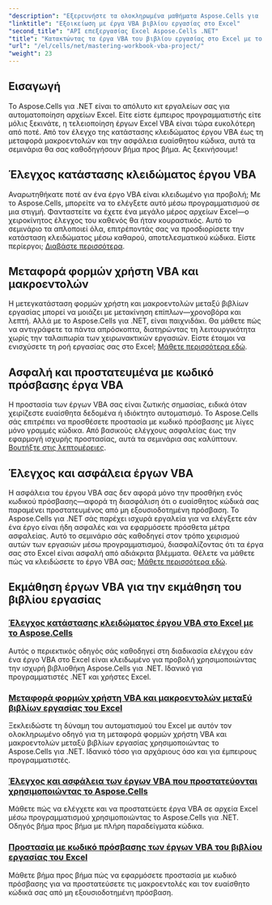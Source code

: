```yaml
---
"description": "Εξερευνήστε τα ολοκληρωμένα μαθήματα Aspose.Cells για .NET για να εξοικειωθείτε με τους ελέγχους κατάστασης κλειδώματος έργων Excel VBA, τις μεταφορές φορμών χρήστη και την προστασία έργων VBA."
"linktitle": "Εξοικείωση με έργα VBA βιβλίου εργασίας στο Excel"
"second_title": "API επεξεργασίας Excel Aspose.Cells .NET"
"title": "Κατακτώντας τα έργα VBA του βιβλίου εργασίας στο Excel με το Aspose.Cells"
"url": "/el/cells/net/mastering-workbook-vba-project/"
"weight": 23
---
```


## Εισαγωγή

Το Aspose.Cells για .NET είναι το απόλυτο κιτ εργαλείων σας για αυτοματοποίηση αρχείων Excel. Είτε είστε έμπειρος προγραμματιστής είτε μόλις ξεκινάτε, η τελειοποίηση έργων Excel VBA είναι τώρα ευκολότερη από ποτέ. Από τον έλεγχο της κατάστασης κλειδώματος έργου VBA έως τη μεταφορά μακροεντολών και την ασφάλεια ευαίσθητου κώδικα, αυτά τα σεμινάρια θα σας καθοδηγήσουν βήμα προς βήμα. Ας ξεκινήσουμε!

## Έλεγχος κατάστασης κλειδώματος έργου VBA

Αναρωτηθήκατε ποτέ αν ένα έργο VBA είναι κλειδωμένο για προβολή; Με το Aspose.Cells, μπορείτε να το ελέγξετε αυτό μέσω προγραμματισμού σε μια στιγμή. Φανταστείτε να έχετε ένα μεγάλο μέρος αρχείων Excel—ο χειροκίνητος έλεγχος του καθενός θα ήταν κουραστικός. Αυτό το σεμινάριο τα απλοποιεί όλα, επιτρέποντάς σας να προσδιορίσετε την κατάσταση κλειδώματος μέσω καθαρού, αποτελεσματικού κώδικα. Είστε περίεργοι; [Διαβάστε περισσότερα](./check-vba-project-lock-status/).

## Μεταφορά φορμών χρήστη VBA και μακροεντολών

Η μετεγκατάσταση φορμών χρήστη και μακροεντολών μεταξύ βιβλίων εργασίας μπορεί να μοιάζει με μετακίνηση επίπλων—χρονοβόρα και λεπτή. Αλλά με το Aspose.Cells για .NET, είναι παιχνιδάκι. Θα μάθετε πώς να αντιγράφετε τα πάντα απρόσκοπτα, διατηρώντας τη λειτουργικότητα χωρίς την ταλαιπωρία των χειρωνακτικών εργασιών. Είστε έτοιμοι να ενισχύσετε τη ροή εργασίας σας στο Excel; [Μάθετε περισσότερα εδώ](./transfer-vba-user-form-and-macro/).

## Ασφαλή και προστατευμένα με κωδικό πρόσβασης έργα VBA

Η προστασία των έργων VBA σας είναι ζωτικής σημασίας, ειδικά όταν χειρίζεστε ευαίσθητα δεδομένα ή ιδιόκτητο αυτοματισμό. Το Aspose.Cells σάς επιτρέπει να προσθέσετε προστασία με κωδικό πρόσβασης με λίγες μόνο γραμμές κώδικα. Από βασικούς ελέγχους ασφαλείας έως την εφαρμογή ισχυρής προστασίας, αυτά τα σεμινάρια σας καλύπτουν. [Βουτήξτε στις λεπτομέρειες](./password-protect-vba-projects/).

## Έλεγχος και ασφάλεια έργων VBA

Η ασφάλεια του έργου VBA σας δεν αφορά μόνο την προσθήκη ενός κωδικού πρόσβασης—αφορά τη διασφάλιση ότι ο ευαίσθητος κώδικά σας παραμένει προστατευμένος από μη εξουσιοδοτημένη πρόσβαση. Το Aspose.Cells για .NET σάς παρέχει ισχυρά εργαλεία για να ελέγξετε εάν ένα έργο είναι ήδη ασφαλές και να εφαρμόσετε πρόσθετα μέτρα ασφαλείας. Αυτό το σεμινάριο σάς καθοδηγεί στον τρόπο χειρισμού αυτών των εργασιών μέσω προγραμματισμού, διασφαλίζοντας ότι τα έργα σας στο Excel είναι ασφαλή από αδιάκριτα βλέμματα. Θέλετε να μάθετε πώς να κλειδώσετε το έργο VBA σας; [Μάθετε περισσότερα εδώ](./check-and-secure-vba-projects-is-protected/).

## Εκμάθηση έργων VBA για την εκμάθηση του βιβλίου εργασίας
### [Έλεγχος κατάστασης κλειδώματος έργου VBA στο Excel με το Aspose.Cells](./check-vba-project-lock-status/)
Αυτός ο περιεκτικός οδηγός σάς καθοδηγεί στη διαδικασία ελέγχου εάν ένα έργο VBA στο Excel είναι κλειδωμένο για προβολή χρησιμοποιώντας την ισχυρή βιβλιοθήκη Aspose.Cells για .NET. Ιδανικό για προγραμματιστές .NET και χρήστες Excel.
### [Μεταφορά φορμών χρήστη VBA και μακροεντολών μεταξύ βιβλίων εργασίας του Excel](./transfer-vba-user-form-and-macro/)
Ξεκλειδώστε τη δύναμη του αυτοματισμού του Excel με αυτόν τον ολοκληρωμένο οδηγό για τη μεταφορά φορμών χρήστη VBA και μακροεντολών μεταξύ βιβλίων εργασίας χρησιμοποιώντας το Aspose.Cells για .NET. Ιδανικό τόσο για αρχάριους όσο και για έμπειρους προγραμματιστές.
### [Έλεγχος και ασφάλεια των έργων VBA που προστατεύονται χρησιμοποιώντας το Aspose.Cells](./check-and-secure-vba-projects-is-protected/)
Μάθετε πώς να ελέγχετε και να προστατεύετε έργα VBA σε αρχεία Excel μέσω προγραμματισμού χρησιμοποιώντας το Aspose.Cells για .NET. Οδηγός βήμα προς βήμα με πλήρη παραδείγματα κώδικα.
### [Προστασία με κωδικό πρόσβασης των έργων VBA του βιβλίου εργασίας του Excel](./password-protect-vba-projects/)
Μάθετε βήμα προς βήμα πώς να εφαρμόσετε προστασία με κωδικό πρόσβασης για να προστατεύσετε τις μακροεντολές και τον ευαίσθητο κώδικά σας από μη εξουσιοδοτημένη πρόσβαση.